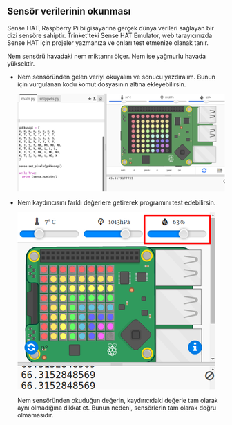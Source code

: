 ## Sensör verilerinin okunması

Sense HAT, Raspberry Pi bilgisayarına gerçek dünya verileri sağlayan bir dizi sensöre sahiptir. Trinket'teki Sense HAT Emulator, web tarayıcınızda Sense HAT için projeler yazmanıza ve onları test etmenize olanak tanır.

Nem sensörü havadaki nem miktarını ölçer. Nem ise yağmurlu havada yüksektir.

+ Nem sensöründen gelen veriyi okuyalım ve sonucu yazdıralım. Bunun için vurgulanan kodu komut dosyasının altına ekleyebilirsin.
    
    ![ekran görüntüsü](images/rainbow-humid.png)

+ Nem kaydırıcısını farklı değerlere getirerek programını test edebilirsin.
    
    ![ekran alıntısı](images/rainbow-slider.png)
    
    Nem sensöründen okuduğun değerin, kaydırıcıdaki değerle tam olarak aynı olmadığına dikkat et. Bunun nedeni, sensörlerin tam olarak doğru olmamasıdır.